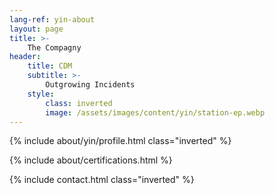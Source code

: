 ```yaml
---
lang-ref: yin-about
layout: page
title: >-
    The Compagny
header:
    title: CDM
    subtitle: >-
        Outgrowing Incidents
    style:
        class: inverted
        image: /assets/images/content/yin/station-ep.webp
---
```


{% include about/yin/profile.html class="inverted" %}

{% include about/certifications.html %}

{% include contact.html class="inverted" %}
